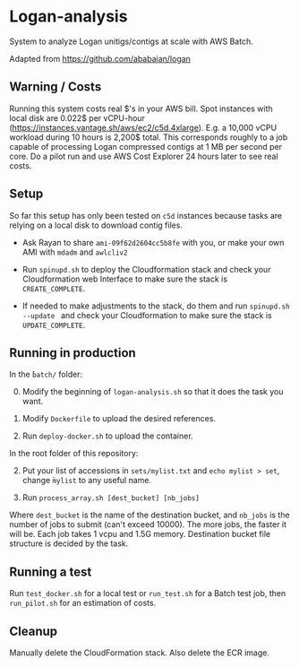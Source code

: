 # Logan-analysis

System to analyze Logan unitigs/contigs at scale with AWS Batch.

Adapted from https://github.com/ababaian/logan

## Warning / Costs

Running this system costs real \$'s in your AWS bill. Spot instances with local disk are 0.022$ per vCPU-hour (https://instances.vantage.sh/aws/ec2/c5d.4xlarge). E.g. a 10,000 vCPU workload during 10 hours is 2,200$ total. This corresponds roughly to a job capable of processing Logan compressed contigs at 1 MB per second per core. Do a pilot run and use AWS Cost Explorer 24 hours later to see real costs.


## Setup

So far this setup has only been tested on `c5d` instances because tasks are relying on a local disk to download contig files.

- Ask Rayan to share `ami-09f62d2604cc5b8fe` with you, or make your own AMI with `mdadm` and `awlcliv2`

- Run `spinupd.sh` to deploy the Cloudformation stack and check your Cloudformation web Interface to make sure the stack is `CREATE_COMPLETE`.

- If needed to make adjustments to the stack, do them and run `spinupd.sh --update ` and check your Cloudformation to make sure the stack is `UPDATE_COMPLETE`.

## Running in production

In the ̀`batch/` folder:

0) Modify the beginning of `logan-analysis.sh` so that it does the task you want.

2) Modify `Dockerfile` to upload the desired references.

1) Run `deploy-docker.sh` to upload the container.

In the root folder of this repository:

2) Put your list of accessions in `sets/mylist.txt` and `echo mylist > set`, change ̀`mylist` to any useful name.

3) Run `process_array.sh [dest_bucket] [nb_jobs]`

Where `dest_bucket` is the name of the destination bucket, and `nb_jobs` is the number of jobs to submit (can't exceed 10000). The more jobs, the faster it will be. Each job takes 1 vcpu and 1.5G memory. Destination bucket file structure is decided by the task.

## Running a test

Run `test_docker.sh` for a local test or `run_test.sh` for a Batch test job, then `run_pilot.sh` for an estimation of costs.

## Cleanup

Manually delete the CloudFormation stack. Also delete the ECR image. 

